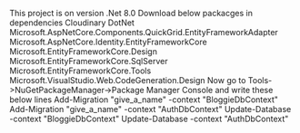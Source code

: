This project is on version .Net 8.0
Download below packacges in dependencies 
Cloudinary DotNet
Microsoft.AspNetCore.Components.QuickGrid.EntityFrameworkAdapter
Microsoft.AspNetCore.Identity.EntityFrameworkCore
Microsoft.EntityFrameworkCore.Design
Microsoft.EntityFrameworkCore.SqlServer
Microsoft.EntityFrameworkCore.Tools
Microsoft.VisualStudio.Web.CodeGeneration.Design
Now go to Tools->NuGetPackageManager->Package Manager Console and write these below lines
Add-Migration "give_a_name" -context "BloggieDbContext"
Add-Migration "give_a_name" -context "AuthDbContext"
Update-Database -context "BloggieDbContext"
Update-Database -context "AuthDbContext"
